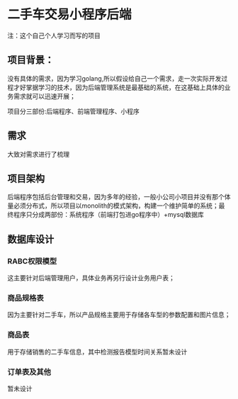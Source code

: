 # 二手车交易小程序后端

注：这个自己个人学习而写的项目



## 项目背景：
没有具体的需求，因为学习golang,所以假设给自己一个需求，走一次实际开发过程才好掌据学习的技术，因为后端管理系统是最基础的系统，在这基础上具体的业务需求就可以迅速开展；

项目分三部份:后端程序、前端管理程序、小程序

## 需求
大致对需求进行了梳理


## 项目架构
后端程序包括后台管理和交易，因为多年的经验，一般小公司小项目并没有那个体量必须分布式，所以项目以monolith的模式架构，构建一个维护简单的系统；最终程序只分成两部份：系统程序（前端打包进go程序中）+mysql数据库



## 数据库设计
### RABC权限模型
这主要针对后端管理用户，具体业务再另行设计业务用户表；


### 商品规格表
因为主要针对二手车，所以产品规格主要用于存储各车型的参数配置和图片信息；


### 商品表
用于存储销售的二手车信息，其中检测报告模型时间关系暂未设计

### 订单表及其他
暂未设计




